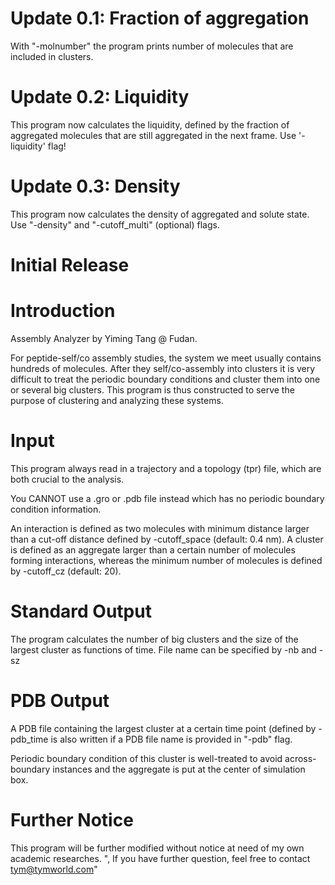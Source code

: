 # Update 0.1: Fraction of aggregation

With "-molnumber" the program prints number of molecules that 
are included in clusters.

# Update 0.2: Liquidity

This program now calculates the liquidity, defined by the 
fraction of aggregated molecules that are still aggregated
in the next frame. Use '-liquidity' flag!

# Update 0.3: Density

This program now calculates the density of aggregated and solute state. Use "-density" and "-cutoff_multi" (optional) flags.


# Initial Release

# Introduction

Assembly Analyzer by Yiming Tang @ Fudan.

For peptide-self/co assembly studies, the system we meet usually 
contains hundreds of molecules. After they self/co-assembly into 
clusters it is very difficult to treat the periodic boundary 
conditions and cluster them into one or several big clusters. 
This program is thus constructed to serve the purpose of clustering 
and analyzing these systems.

# Input

This program always read in a trajectory and a topology (tpr) file, 
which are both crucial to the analysis. 

You CANNOT use a .gro or .pdb file instead which has no periodic 
boundary condition information.

An interaction is defined as two molecules with minimum distance 
larger than a cut-off distance defined by -cutoff_space 
(default: 0.4 nm). A cluster is defined as an aggregate larger 
than a certain number of molecules forming interactions, whereas 
the minimum number of molecules is defined by -cutoff_cz 
(default: 20). 

# Standard Output

The program calculates the number of big clusters and the size of 
the largest cluster as functions of time. File name can be specified
by -nb and -sz

# PDB Output

A PDB file containing the largest cluster at a certain time point 
(defined by -pdb_time is also written if a PDB file name is 
provided in \"-pdb\" flag. 

Periodic boundary condition of this cluster is well-treated to 
avoid across-boundary instances and the aggregate is put at 
the center of simulation box.




# Further Notice

This program will be further modified without notice at need of my own academic researches. ",
If you have further question, feel free to contact tym@tymworld.com"